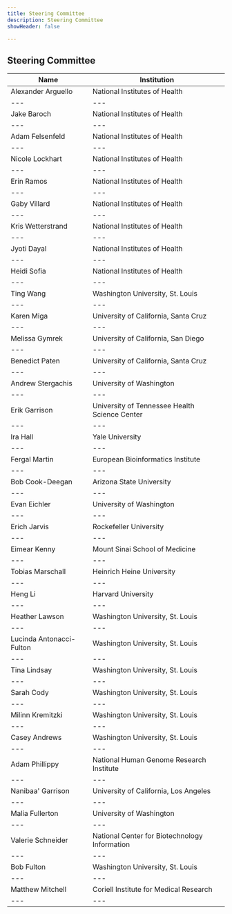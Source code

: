 ```yaml
---
title: Steering Committee
description: Steering Committee
showHeader: false

---
```


## Steering Committee

| **Name** | **Institution** |
| --- | --- |
| Alexander Arguello | National Institutes of Health |
| --- | --- | 
| Jake Baroch | National Institutes of Health |
| --- | --- | 
| Adam Felsenfeld | National Institutes of Health |
| --- | --- | 
| Nicole Lockhart | National Institutes of Health |
| --- | --- | 
| Erin Ramos | National Institutes of Health |
| --- | --- | 
| Gaby Villard | National Institutes of Health |
| --- | --- | 
| Kris Wetterstrand | National Institutes of Health |
| --- | --- | 
| Jyoti Dayal | National Institutes of Health |
| --- | --- | 
| Heidi Sofia | National Institutes of Health |
| --- | --- | 
| Ting Wang | Washington University, St. Louis |
| --- | --- | 
| Karen Miga | University of California, Santa Cruz |
| --- | --- | 
| Melissa Gymrek | University of California, San Diego |
| --- | --- | 
| Benedict Paten | University of California, Santa Cruz |
| --- | --- | 
| Andrew Stergachis | University of Washington |
| --- | --- | 
| Erik Garrison | University of Tennessee Health Science Center |
| --- | --- | 
| Ira Hall | Yale University |
| --- | --- | 
| Fergal Martin | European Bioinformatics Institute |
| --- | --- | 
| Bob Cook-Deegan | Arizona State University |
| --- | --- | 
| Evan Eichler | University of Washington |
| --- | --- | 
| Erich Jarvis | Rockefeller University |
| --- | --- | 
| Eimear Kenny | Mount Sinai School of Medicine |
| --- | --- | 
| Tobias Marschall | Heinrich Heine University |
| --- | --- | 
| Heng Li | Harvard University |
| --- | --- | 
| Heather Lawson | Washington University, St. Louis |
| --- | --- | 
| Lucinda Antonacci-Fulton | Washington University, St. Louis |
| --- | --- | 
| Tina Lindsay | Washington University, St. Louis |
| --- | --- | 
| Sarah Cody | Washington University, St. Louis |
| --- | --- | 
| Milinn Kremitzki | Washington University, St. Louis |
| --- | --- | 
| Casey Andrews | Washington University, St. Louis |
| --- | --- | 
| Adam Phillippy | National Human Genome Research Institute |
| --- | --- | 
| Nanibaa' Garrison | University of California, Los Angeles |
| --- | --- | 
| Malia Fullerton | University of Washington |
| --- | --- | 
| Valerie Schneider | National Center for Biotechnology Information |
| --- | --- | 
| Bob Fulton | Washington University, St. Louis |
| --- | --- | 
| Matthew Mitchell | Coriell Institute for Medical Research |
| --- | --- | 
